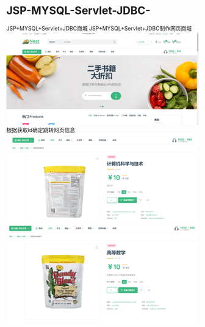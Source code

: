 # JSP-MYSQL-Servlet-JDBC-
JSP+MYSQL+Servlet+JDBC商城
JSP+MYSQL+Servlet+JDBC制作网页商城
![image](https://github.com/RyanColinRen/JSP-MYSQL-Servlet-JDBC-/blob/master/1646310103691.png)
根据获取id确定跳转网页信息
![image](https://github.com/RyanColinRen/JSP-MYSQL-Servlet-JDBC-/blob/master/1646310193630.png)
![image](https://github.com/RyanColinRen/JSP-MYSQL-Servlet-JDBC-/blob/master/1646310167102.png)

